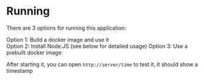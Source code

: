 # Running

There are 3 options for running this application:

Option 1: Build a docker image and use it  
Option 2: Install Node.JS (see below for detailed usage)
Option 3: Use a prebuilt docker image  

After starting it, you can open ``http://server/time`` to test it,
it should show a timestamp


